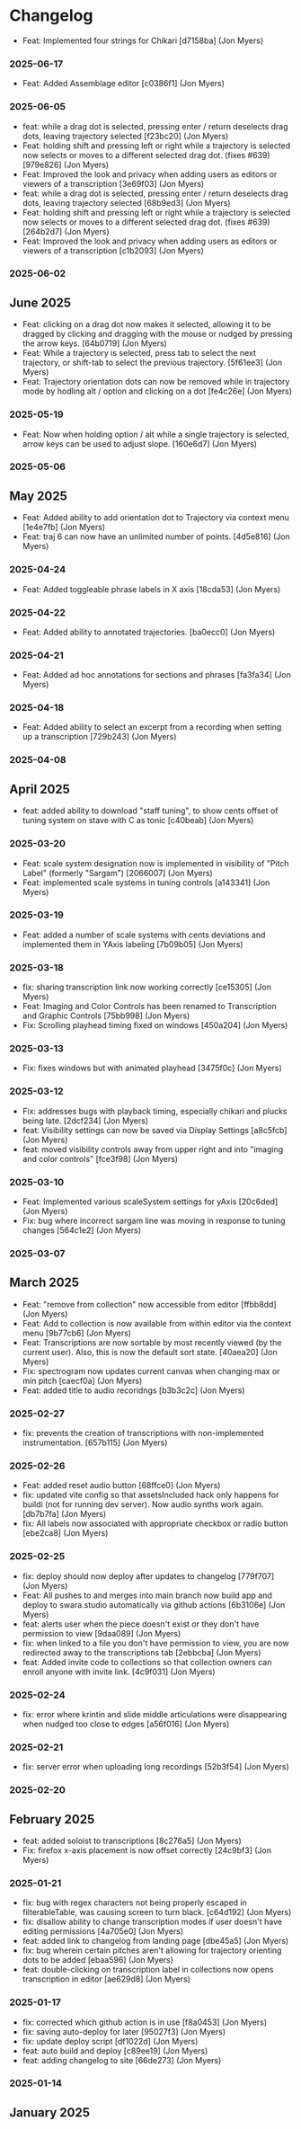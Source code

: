 # Changelog


* Feat: Implemented four strings for Chikari [d7158ba] (Jon Myers)
### 2025-06-17

* Feat: Added Assemblage editor [c0386f1] (Jon Myers)
### 2025-06-05

* feat: while a drag dot is selected, pressing enter / return  deselects drag dots, leaving trajectory selected [f23bc20] (Jon Myers)
* Feat: holding shift and pressing left or right while a trajectory is selected now selects or moves to a different selected drag dot. (fixes #639) [979e826] (Jon Myers)
* Feat: Improved the look and privacy when adding users as editors or viewers of a transcription [3e69f03] (Jon Myers)
* feat: while a drag dot is selected, pressing enter / return  deselects drag dots, leaving trajectory selected [68b9ed3] (Jon Myers)
* Feat: holding shift and pressing left or right while a trajectory is selected now selects or moves to a different selected drag dot. (fixes #639) [264b2d7] (Jon Myers)
* Feat: Improved the look and privacy when adding users as editors or viewers of a transcription [c1b2093] (Jon Myers)
### 2025-06-02

## June 2025

* Feat: clicking on a drag dot now makes it selected, allowing it to be dragged by clicking and dragging with the mouse or nudged by pressing the arrow keys. [64b0719] (Jon Myers)
* Feat: While a trajectory is selected, press tab to select the next trajectory, or shift-tab to select the previous trajectory. [5f61ee3] (Jon Myers)
* Feat: Trajectory orientation dots can now be removed while in trajectory mode by hodling alt / option and clicking on a dot [fe4c26e] (Jon Myers)
### 2025-05-19

* Feat: Now when holding option / alt while a single trajectory is selected, arrow keys can be used to adjust slope. [160e6d7] (Jon Myers)
### 2025-05-06

## May 2025

* Feat: Added ability to add orientation dot to Trajectory via context menu [1e4e7fb] (Jon Myers)
* Feat: traj 6 can now have an unlimited number of points. [4d5e816] (Jon Myers)
### 2025-04-24

* Feat: Added toggleable phrase labels in X axis [18cda53] (Jon Myers)
### 2025-04-22

* Feat: Added ability to annotated trajectories. [ba0ecc0] (Jon Myers)
### 2025-04-21

* Feat: Added ad hoc annotations for sections and phrases [fa3fa34] (Jon Myers)
### 2025-04-18

* Feat: Added ability to select an excerpt from a recording when setting up a transcription [729b243] (Jon Myers)
### 2025-04-08

## April 2025

* feat: added ability to download "staff tuning", to show cents offset of tuning system on stave with C as tonic [c40beab] (Jon Myers)
### 2025-03-20

* Feat: scale system designation now is implemented in visibility of "Pitch Label" (formerly "Sargam") [2066007] (Jon Myers)
* Feat: implemented scale systems in tuning controls [a143341] (Jon Myers)
### 2025-03-19

* Feat: added a number of scale systems with cents deviations and implemented them in YAxis labeling [7b09b05] (Jon Myers)
### 2025-03-18

* fix: sharing transcription link now working correctly [ce15305] (Jon Myers)
* Feat: Imaging and Color Controls has been renamed to Transcription and Graphic Controls [75bb998] (Jon Myers)
* Fix: Scrolling playhead timing fixed on windows [450a204] (Jon Myers)
### 2025-03-13

* Fix: fixes windows but with animated playhead [3475f0c] (Jon Myers)
### 2025-03-12

* Fix: addresses bugs with playback timing, especially chikari and plucks being late. [2dcf234] (Jon Myers)
* feat: Visibility settings can now be saved via Display Settings [a8c5fcb] (Jon Myers)
* feat: moved visibility controls away from upper right and into "imaging and color controls" [fce3f98] (Jon Myers)
### 2025-03-10

* Feat: Implemented various scaleSystem settings for yAxis [20c6ded] (Jon Myers)
* Fix: bug where incorrect sargam line was moving in response to tuning changes [564c1e2] (Jon Myers)
### 2025-03-07

## March 2025

* Feat: "remove from collection" now accessible from editor [ffbb8dd] (Jon Myers)
* Feat: Add to collection is now available from within editor via the context menu [9b77cb6] (Jon Myers)
* Feat: Transcriptions are now sortable by most recently viewed (by the current user). Also, this is now the default sort state. [40aea20] (Jon Myers)
* Fix: spectrogram now updates current canvas when changing max or min pitch [caecf0a] (Jon Myers)
* Feat: added title to audio recoridngs [b3b3c2c] (Jon Myers)
### 2025-02-27

* fix: prevents the creation of transcriptions with non-implemented instrumentation. [657b115] (Jon Myers)
### 2025-02-26

* Feat: added reset audio button [68ffce0] (Jon Myers)
* fix: updated vite config so that assetsIncluded hack only happens for buildi (not for running dev server). Now audio synths work again. [db7b7fa] (Jon Myers)
* fix: All labels now associated with appropriate checkbox or radio button [ebe2ca8] (Jon Myers)
### 2025-02-25

* fix: deploy should now deploy after updates to changelog [779f707] (Jon Myers)
* Feat: All pushes to and merges into main branch now build app and deploy to swara.studio automatically via github actions [6b3106e] (Jon Myers)
* feat: alerts user when the piece doesn't exist or they don't have permission to view [9daa089] (Jon Myers)
* fix: when linked to a file you don't have permission to view, you are now redirected away to the transcriptions tab [2ebbcba] (Jon Myers)
* feat: Added invite code to collections so that collection owners can enroll anyone with invite link. [4c9f031] (Jon Myers)
### 2025-02-24

* fix: error where krintin and slide middle articulations were disappearing when nudged too close to edges [a56f016] (Jon Myers)
### 2025-02-21

* fix: server error when uploading long recordings [52b3f54] (Jon Myers)
### 2025-02-20

## February 2025

* feat: added soloist to transcriptions [8c276a5] (Jon Myers)
* Fix: firefox x-axis placement is now offset correctly [24c9bf3] (Jon Myers)
### 2025-01-21

* fix: bug with regex characters not being properly escaped in filterableTable, was causing screen to turn black. [c64d192] (Jon Myers)
* fix: disallow ability to change transcription modes if user doesn't have editing permissions [4a705e0] (Jon Myers)
* feat: added link to changelog from landing page [dbe45a5] (Jon Myers)
* fix: bug wherein certain pitches aren't allowing for trajectory orienting dots to be added [ebaa596] (Jon Myers)
* feat: double-clicking on transcription label in collections now opens transcription in editor [ae629d8] (Jon Myers)
### 2025-01-17

* fix: corrected which github action is in use [f8a0453] (Jon Myers)
* fix: saving auto-deploy for later [95027f3] (Jon Myers)
* fix: update deploy script [df1022d] (Jon Myers)
* feat: auto build and deploy [c89ee19] (Jon Myers)
* feat: adding changelog to site [66de273] (Jon Myers)
### 2025-01-14

## January 2025

